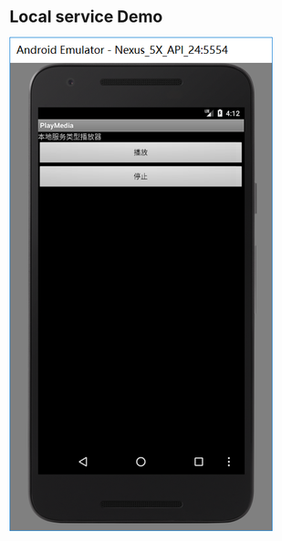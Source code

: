 # Local service Demo
![](https://github.com/HBU/AndroidDemo/blob/master/chapter06/PlayMedia/play.png)
